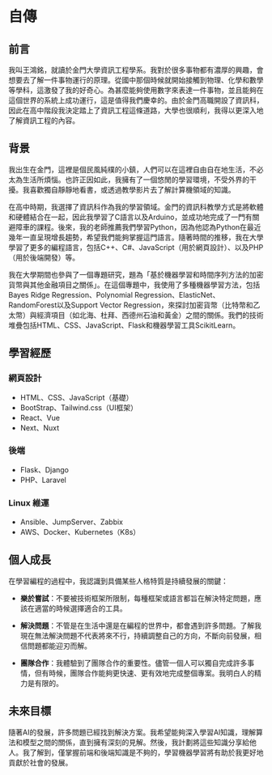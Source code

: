 # 自傳

## 前言

我叫王鴻銘，就讀於金門大學資訊工程學系。我對於很多事物都有濃厚的興趣，會想要去了解一件事物運行的原理。從國中那個時候就開始接觸到物理、化學和數學等學科，這激發了我的好奇心。為甚麼能夠使用數字來表達一件事物，並且能夠在這個世界的系統上成功運行，這是值得我們慶幸的。由於金門高職開設了資訊科，因此在高中階段我決定踏上了資訊工程這條道路，大學也很順利，我得以更深入地了解資訊工程的內容。

## 背景

我出生在金門，這裡是個民風純樸的小鎮，人們可以在這裡自由自在地生活，不必太為生活所煩惱。也許正因如此，我擁有了一個悠閒的學習環境，不受外界的干擾。我喜歡獨自靜靜地看書，或透過教學影片去了解計算機領域的知識。

在高中時期，我選擇了資訊科作為我的學習領域。金門的資訊科教學方式是將軟體和硬體結合在一起，因此我學習了C語言以及Arduino，並成功地完成了一門有關避障車的課程。後來，我的老師推薦我們學習Python，因為他認為Python在最近幾年一直呈現增長趨勢，希望我們能夠掌握這門語言。隨著時間的推移，我在大學學習了更多的編程語言，包括C++、C#、JavaScript（用於網頁設計）、以及PHP（用於後端開發）等。

我在大學期間也參與了一個專題研究，題為「基於機器學習和時間序列方法的加密貨幣與其他金融項目之關係」。在這個專題中，我使用了多種機器學習方法，包括Bayes Ridge Regression、Polynomial Regression、ElasticNet、RandomForest以及Support Vector Regression，來探討加密貨幣（比特幣和乙太幣）與經濟項目（如北海、杜拜、西德州石油和黃金）之間的關係。我們的技術堆疊包括HTML、CSS、JavaScript、Flask和機器學習工具ScikitLearn。

## 學習經歷

### 網頁設計

- HTML、CSS、JavaScript（基礎）
- BootStrap、Tailwind.css（UI框架）
- React、Vue
- Next、Nuxt

### 後端

- Flask、Django
- PHP、Laravel

### Linux 維運

- Ansible、JumpServer、Zabbix
- AWS、Docker、Kubernetes（K8s）

## 個人成長

在學習編程的過程中，我認識到具備某些人格特質是持續發展的關鍵：

- **樂於嘗試**：不要被技術框架所限制，每種框架或語言都旨在解決特定問題，應該在適當的時候選擇適合的工具。

- **解決問題**：不管是在生活中還是在編程的世界中，都會遇到許多問題。了解我現在無法解決問題不代表將來不行，持續調整自己的方向，不斷向前發展，相信問題都能迎刃而解。

- **團隊合作**：我體驗到了團隊合作的重要性。儘管一個人可以獨自完成許多事情，但有時候，團隊合作能夠更快速、更有效地完成整個專案。我明白人的精力是有限的。

## 未來目標

隨著AI的發展，許多問題已經找到解決方案。我希望能夠深入學習AI知識，理解算法和模型之間的關係，直到擁有深刻的見解。然後，我計劃將這些知識分享給他人。我了解到，僅掌握前端和後端知識是不夠的，學習機器學習將有助於我更好地貢獻於社會的發展。


